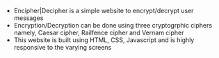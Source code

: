 - Encipher|Decipher is a simple website to encrypt/decrypt user messages
- Encryption/Decryption can be done using three cryptogrphic ciphers namely, Caesar cipher, Railfence cipher and Vernam cipher
- This website is built using HTML, CSS, Javascript and is highly responsive to the varying screens
